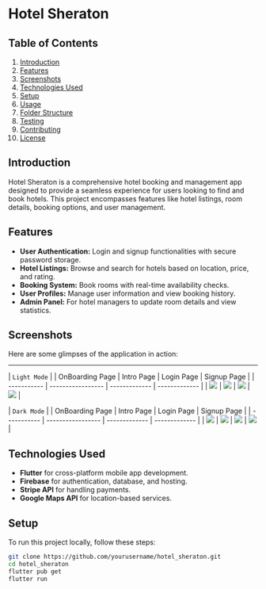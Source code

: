 # Hotel Sheraton

## Table of Contents
1. [Introduction](#introduction)
2. [Features](#features)
3. [Screenshots](#screenshots)
4. [Technologies Used](#technologies-used)
5. [Setup](#setup)
6. [Usage](#usage)
7. [Folder Structure](#folder-structure)
8. [Testing](#testing)
9. [Contributing](#contributing)
10. [License](#license)

## Introduction
Hotel Sheraton is a comprehensive hotel booking and management app designed to provide a seamless experience for users looking to find and book hotels. This project encompasses features like hotel listings, room details, booking options, and user management.

## Features
- **User Authentication:** Login and signup functionalities with secure password storage.
- **Hotel Listings:** Browse and search for hotels based on location, price, and rating.
- **Booking System:** Book rooms with real-time availability checks.
- **User Profiles:** Manage user information and view booking history.
- **Admin Panel:** For hotel managers to update room details and view statistics.

## Screenshots
Here are some glimpses of the application in action:
***

 | `Light Mode`                      |
 | OnBoarding Page                   | Intro Page                     | Login Page                       | Signup Page                       |
 | -----------                       | -----------------              | -------------                    | -------------                     |
 | ![](/screenshots/onboarding.png)  | ![](/screenshots/intro.png)    | ![](/screenshots/login.png)      | ![](/screenshots/signup.png)      |

 | `Dark Mode`                       |
 | OnBoarding Page                   | Intro Page                     | Login Page                       | Signup Page                       |
 | -----------                       | -----------------              | -------------                    | -------------                     |
 | ![](/screenshots/onboarding.png)  | ![](/screenshots/into_drk.png) | ![](/screenshots/login_drk.png)  | ![](/screenshots/signup_drk.png)  |
 


## Technologies Used
- **Flutter** for cross-platform mobile app development.
- **Firebase** for authentication, database, and hosting.
- **Stripe API** for handling payments.
- **Google Maps API** for location-based services.

## Setup
To run this project locally, follow these steps:

```bash
git clone https://github.com/yourusername/hotel_sheraton.git
cd hotel_sheraton
flutter pub get
flutter run
